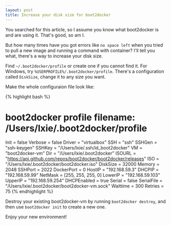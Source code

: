 ```yaml
---
layout: post
title: Increase your disk size for boot2docker
---
```


You searched for this article, so I assume you know what boot2docker is and are using it. That's good, so am I.

But how many times have you got errors like `no space left` when you tried to pull a new image and running a command with container? I'll tell you what, there's a way to increase your disk size.

Find `~/.boot2docker/profile` or create one if you cannot find it. For Windows, try `%USERPROFILE%/.boot2docker/profile`. There's a configuration called `DiskSize`, change it to any size you want.

Make the whole configuraion file look like:

{% highlight bash %}
# boot2docker profile filename: /Users/lxie/.boot2docker/profile
Init = false
Verbose = false
Driver = "virtualbox"
SSH = "ssh"
SSHGen = "ssh-keygen"
SSHKey = "/Users/lxie/.ssh/id_boot2docker"
VM = "boot2docker-vm"
Dir = "/Users/lxie/.boot2docker"
ISOURL = "https://api.github.com/repos/boot2docker/boot2docker/releases"
ISO = "/Users/lxie/.boot2docker/boot2docker.iso"
DiskSize = 32000
Memory = 2048
SSHPort = 2022
DockerPort = 0
HostIP = "192.168.59.3"
DHCPIP = "192.168.59.99"
NetMask = [255, 255, 255, 0]
LowerIP = "192.168.59.103"
UpperIP = "192.168.59.254"
DHCPEnabled = true
Serial = false
SerialFile = "/Users/lxie/.boot2docker/boot2docker-vm.sock"
Waittime = 300
Retries = 75
{% endhighlight %}

Destroy your existing boot2docker-vm by running `boot2docker destroy`, and then use `boot2docker init` to create a new one.

Enjoy your new environment!
